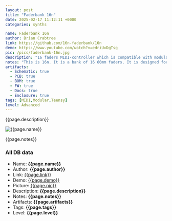 ```yaml
---
layout: post
title: "Faderbank 16n"
date: 2025-02-17 11:12:11 +0000
categories: synths

name: Faderbank 16n
author: Brian Crabtree
link: https://github.com/16n-faderbank/16n
demo: https://www.youtube.com/watch?v=edriUxDgTsg
pic: /pics/faderbank-16n.jpg
description: "16 faders MIDI-controller which is compatible with modular world"
notes: "This is 16n. It is a bank of 16 60mm faders. It is designed for controlling electronic musical instruments and devices. Everything you need to make one is at its Github repository."
artifacts:
  - Schematic: true
  - PCB: true
  - BOM: true
  - FW: true
  - Docs: true
  - Enclosure: true
tags: [MIDI,Modular,Teensy]
level: Advanced
---
```


{{page.description}}

![{{page.name}}]({{page.pic}})

{{page.notes}}

### All DB data
- Name: **{{page.name}}**
- Author: **{{page.author}}**
- Link: [{{page.link}}]({{page.link}})
- Demo: [{{page.demo}}]({{page.demo}})
- Picture: [{{page.pic}}]({{page.pic}})
- Description: **{{page.description}}**
- Notes: **{{page.notes}}**
- Artifacts: **{{page.artifacts}}**
- Tags: **{{page.tags}}**
- Level: **{{page.level}}**
